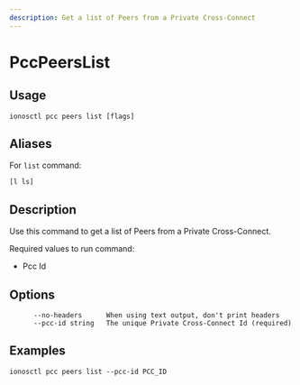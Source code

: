 ```yaml
---
description: Get a list of Peers from a Private Cross-Connect
---
```


# PccPeersList

## Usage

```text
ionosctl pcc peers list [flags]
```

## Aliases

For `list` command:

```text
[l ls]
```

## Description

Use this command to get a list of Peers from a Private Cross-Connect.

Required values to run command:

* Pcc Id

## Options

```text
      --no-headers      When using text output, don't print headers
      --pcc-id string   The unique Private Cross-Connect Id (required)
```

## Examples

```text
ionosctl pcc peers list --pcc-id PCC_ID
```

